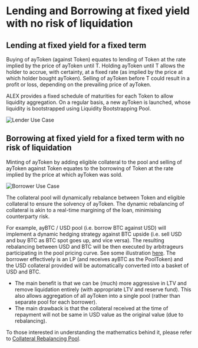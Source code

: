 # Lending and Borrowing at fixed yield with no risk of liquidation

## Lending at fixed yield for a fixed term

Buying of ayToken \(against Token\) equates to lending of Token at the rate implied by the price of ayToken until T. Holding ayToken until T allows the holder to accrue, with certainty, at a fixed rate \(as implied by the price at which holder bought ayToken\). Selling of ayToken before T could result in a profit or loss, depending on the prevailing price of ayToken.

ALEX provides a fixed schedule of maturities for each Token to allow liquidity aggregation. On a regular basis, a new ayToken is launched, whose liquidity is bootstrapped using Liquidity Bootstrapping Pool.

![Lender Use Case](https://raw.githubusercontent.com/alexgo-io/alex-v1/main/diagrams/use-case-lender.svg)

## Borrowing at fixed yield for a fixed term with no risk of liquidation

Minting of ayToken by adding eligible collateral to the pool and selling of ayToken against Token equates to the borrowing of Token at the rate implied by the price at which ayToken was sold.

![Borrower Use Case](https://raw.githubusercontent.com/alexgo-io/alex-v1/main/diagrams/use-case-borrower.svg)

The collateral pool will dynamically rebalance between Token and eligible collateral to ensure the solvency of ayToken. The dynamic rebalancing of collateral is akin to a real-time margining of the loan, minimising counterparty risk.

For example, ayBTC / USD pool \(i.e. borrow BTC against USD\) will implement a dynamic hedging strategy against BTC upside \(i.e. sell USD and buy BTC as BTC spot goes up, and vice versa\). The resulting rebalancing between USD and BTC will be then executed by arbitrageurs participating in the pool pricing curve. See some illustration [here](https://docs.google.com/spreadsheets/d/1d_Pzl0hoRFsD5q3yl97OxHmo_pVBf9tIgTAG4dfzENo/edit?usp=sharing). The borrower effectively is an LP \(and receives ayBTC as the PoolToken\) and the USD collateral provided will be automatically converted into a basket of USD and BTC.

* The main benefit is that we can be \(much\) more aggressive in LTV and remove liquidation entirely \(with appropriate LTV and reserve fund\). This also allows aggregation of all ayToken into a single pool \(rather than separate pool for each borrower\).
* The main drawback is that the collateral received at the time of repayment will not be same in USD value as the original value \(due to rebalancing\).

To those interested in understanding the mathematics behind it, please refer to [Collateral Rebalancing Pool](protocol/collateral-rebalancing-pool.md).

